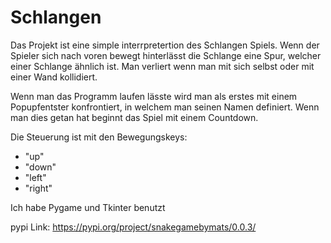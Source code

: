 # Schlangen
Das Projekt ist eine simple interrpretertion des Schlangen Spiels.
Wenn der Spieler sich nach voren bewegt hinterlässt die Schlange eine Spur,
welcher einer Schlange ähnlich ist. Man verliert wenn man mit sich selbst
oder mit einer Wand kollidiert.

Wenn man das Programm laufen lässte wird man als erstes mit einem Popupfentster 
konfrontiert, in welchem man seinen Namen definiert. Wenn man dies getan hat 
beginnt das Spiel mit einem Countdown.

Die Steuerung ist mit den Bewegungskeys:
- "up"
- "down"
- "left"
- "right"

Ich habe Pygame und Tkinter benutzt

pypi Link: https://pypi.org/project/snakegamebymats/0.0.3/
